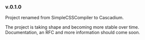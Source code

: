 ### v.0.1.0

Project renamed from SimpleCSSCompiler to Cascadium.

The project is taking shape and becoming more stable over time. Documentation, an RFC and more information should come soon.